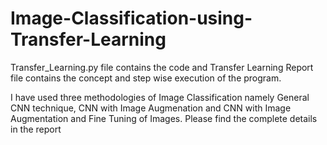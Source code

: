 # Image-Classification-using-Transfer-Learning

Transfer_Learning.py file contains the code and Transfer Learning Report file contains the concept and step wise execution of the program.

I have used three methodologies of Image Classification namely General CNN technique, CNN with Image Augmenation and CNN with Image Augmentation and Fine Tuning of Images.
Please find the complete details in the report
